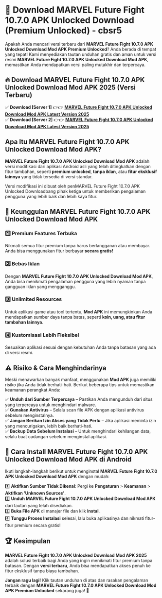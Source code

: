 # 🎯 Download MARVEL Future Fight 10.7.0 APK Unlocked Download (Premium Unlocked) -  cbsr5

Apakah Anda mencari versi terbaru dari **MARVEL Future Fight 10.7.0 APK Unlocked Download Mod APK Premium Unlocked**? Anda berada di tempat yang tepat! Kami menyediakan tautan unduhan gratis dan aman untuk versi resmi **MARVEL Future Fight 10.7.0 APK Unlocked Download Mod APK**, memastikan Anda mendapatkan versi paling mutakhir dan terpercaya.

## 🔥 Download MARVEL Future Fight 10.7.0 APK Unlocked Download Mod APK 2025 (Versi Terbaru)

✅ **Download [Server 1]** 👉👉 [**MARVEL Future Fight 10.7.0 APK Unlocked Download Mod APK Latest Version 2025**](https://momento.my/?title=MARVEL_Future_Fight_10.7.0_APK_Unlocked_Download)  
✅ **Download [Server 2]** 👉👉 [**MARVEL Future Fight 10.7.0 APK Unlocked Download Mod APK Latest Version 2025**](https://momento.my/?title=MARVEL_Future_Fight_10.7.0_APK_Unlocked_Download)  

## Apa Itu MARVEL Future Fight 10.7.0 APK Unlocked Download Mod APK?

**MARVEL Future Fight 10.7.0 APK Unlocked Download Mod APK** adalah versi modifikasi dari aplikasi Android asli yang telah ditingkatkan dengan fitur tambahan, seperti **premium unlocked**, **tanpa iklan**, atau **fitur eksklusif lainnya** yang tidak tersedia di versi standar.

Versi modifikasi ini dibuat oleh penMARVEL Future Fight 10.7.0 APK Unlocked Downloadbang pihak ketiga untuk memberikan pengalaman pengguna yang lebih baik dan lebih kaya fitur.

## 🎯 Keunggulan MARVEL Future Fight 10.7.0 APK Unlocked Download Mod APK

### 1️⃣ Premium Features Terbuka
Nikmati semua fitur premium tanpa harus berlangganan atau membayar. Anda bisa menggunakan fitur berbayar **secara gratis!**

### 2️⃣ Bebas Iklan
Dengan **MARVEL Future Fight 10.7.0 APK Unlocked Download Mod APK**, Anda bisa menikmati pengalaman pengguna yang lebih nyaman tanpa gangguan iklan yang mengganggu.

### 3️⃣ Unlimited Resources
Untuk aplikasi game atau tool tertentu, **Mod APK** ini memungkinkan Anda mendapatkan sumber daya tanpa batas, seperti **koin, uang, atau fitur tambahan lainnya**.

### 4️⃣ Kustomisasi Lebih Fleksibel
Sesuaikan aplikasi sesuai dengan kebutuhan Anda tanpa batasan yang ada di versi resmi.

## ⚠️ Risiko & Cara Menghindarinya

Meski menawarkan banyak manfaat, menggunakan **Mod APK** juga memiliki risiko jika Anda tidak berhati-hati. Berikut beberapa tips untuk memastikan keamanan perangkat Anda:

✅ **Unduh dari Sumber Terpercaya** – Pastikan Anda mengunduh dari situs yang terpercaya untuk menghindari malware.  
✅ **Gunakan Antivirus** – Selalu scan file APK dengan aplikasi antivirus sebelum menginstalnya.  
✅ **Jangan Berikan Izin Akses yang Tidak Perlu** – Jika aplikasi meminta izin yang mencurigakan, lebih baik berhati-hati.  
✅ **Backup Data Sebelum Instalasi** – Untuk menghindari kehilangan data, selalu buat cadangan sebelum menginstal aplikasi.

## 📌 Cara Install MARVEL Future Fight 10.7.0 APK Unlocked Download Mod APK di Android

Ikuti langkah-langkah berikut untuk menginstal **MARVEL Future Fight 10.7.0 APK Unlocked Download Mod APK** dengan mudah:

1️⃣ **Aktifkan Sumber Tidak Dikenal**: Pergi ke **Pengaturan** > **Keamanan** > **Aktifkan 'Unknown Sources'**.  
2️⃣ **Unduh MARVEL Future Fight 10.7.0 APK Unlocked Download Mod APK** dari tautan yang telah disediakan.  
3️⃣ **Buka File APK** di manajer file dan klik **Instal**.  
4️⃣ **Tunggu Proses Instalasi** selesai, lalu buka aplikasinya dan nikmati fitur-fitur premium secara gratis!

## 🏆 Kesimpulan

**MARVEL Future Fight 10.7.0 APK Unlocked Download Mod APK 2025** adalah solusi terbaik bagi Anda yang ingin menikmati fitur premium tanpa batasan. Dengan **versi terbaru**, Anda bisa mendapatkan akses penuh ke fitur eksklusif tanpa biaya tambahan.

**Jangan ragu lagi!** Klik tautan unduhan di atas dan rasakan pengalaman terbaik dengan **MARVEL Future Fight 10.7.0 APK Unlocked Download Mod APK Premium Unlocked** sekarang juga! 🚀
